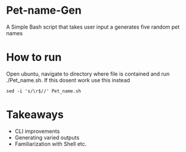 # Pet-name-Gen
A Simple Bash script that takes user input a generates five random pet names

# How to run 
Open ubuntu, navigate to directory where file is contained and run ./Pet_name.sh. If this dosent work use this instead
```
sed -i 's/\r$//' Pet_name.sh
```
# Takeaways
- CLI improvements
- Generating varied outputs
- Familiarization with Shell etc.

